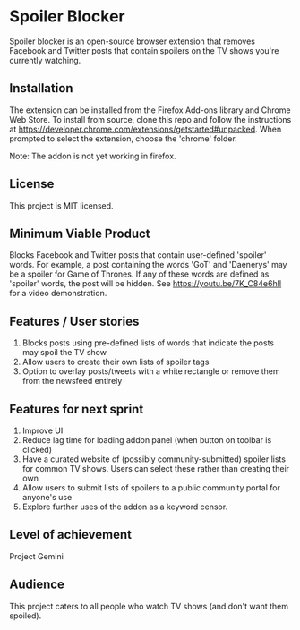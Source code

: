 # Spoiler Blocker
Spoiler blocker is an open-source browser extension that removes Facebook and Twitter posts that contain spoilers on the TV shows you're currently watching.

## Installation
The extension can be installed from the Firefox Add-ons library and Chrome Web Store.
To install from source, clone this repo and follow the instructions at  https://developer.chrome.com/extensions/getstarted#unpacked. When prompted to select the extension, choose the 'chrome' folder.

Note: The addon is not yet working in firefox.

## License
This project is MIT licensed.

## Minimum Viable Product
Blocks Facebook and Twitter posts that contain user-defined 'spoiler' words. For example, a post containing the words 'GoT' and 'Daenerys' may be a spoiler for Game of Thrones. If any of these words are defined as 'spoiler' words, the post will be hidden. See https://youtu.be/7K_C84e6hlI for a video demonstration.

## Features / User stories
<ol>
  <li>
    Blocks posts using pre-defined lists of words that indicate the posts may spoil the TV show
  </li>
  <li>
    Allow users to create their own lists of spoiler tags
  </li>
  <li>
    Option to overlay posts/tweets with a white rectangle or remove them from the newsfeed entirely
  </li>
</ol>

## Features for next sprint
<ol>
  <li>
    Improve UI
  </li>
  <li>
    Reduce lag time for loading addon panel (when button on toolbar is clicked)
  </li>
  <li>
    Have a curated website of (possibly community-submitted) spoiler lists for common TV shows. Users can select these rather than creating their own
  </li>
  <li>
    Allow users to submit lists of spoilers to a public community portal for anyone's use
  </li>
  <li>
    Explore further uses of the addon as a keyword censor.
  </li>
</ol>

## Level of achievement
Project Gemini

## Audience
This project caters to all people who watch TV shows (and don't want them spoiled).
